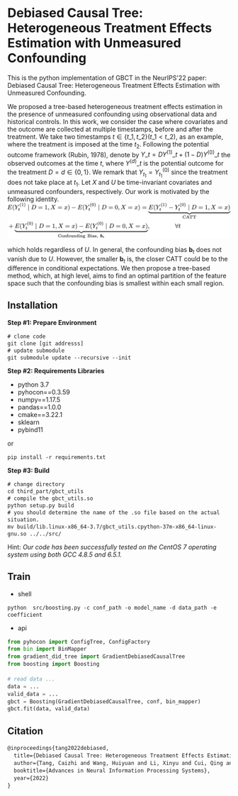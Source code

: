 # Debiased Causal Tree: Heterogeneous Treatment Effects Estimation with Unmeasured Confounding
This is the python implementation of GBCT in the NeurIPS'22 paper: Debiased Causal Tree: Heterogeneous Treatment Effects Estimation with Unmeasured Confounding.

We proposed a tree-based heterogeneous treatment effects estimation in the presence of unmeasured confounding using observational data and historical controls. In this work, we consider the case where covariates and the outcome are collected at multiple timestamps, before and after the treatment. We take two timestamps $t \in \{t\_1,t\_2\} (t\_1 < t\_2)$, as an example, where the treatment is imposed at the time $t_2$. Following the potential outcome framework (Rubin, 1978), denote by $Y\_t=D Y^{(1)}\_t + (1-D)Y^{(0)}\_t$ the observed outcomes at the time $t$, where $Y^{(d)}\_t$ is the potential outcome for the treatment $D=d\in\{0,1\}$. We remark that $Y_{t_1}=Y^{(0)}_{t_1}$ since the treatment does not take place at $t_1$. Let $X$ and $U$ be time-invariant covariates and unmeasured confounders, respectively. Our work is motivated by the following identity.
![catt-identity](./figures/catt_identity.png)


which holds regardless of $U$. In general, the confounding bias $\mathbf{b}_t$ does not vanish due to $U$. However, the smaller $\mathbf{b}_t$ is, the closer CATT could be to the difference in conditional expectations. We then propose a tree-based method, which, at high level, aims to find an optimal partition of the feature space such that the confounding bias is smallest within each small region.

## Installation
**Step #1: Prepare Environment**
```shell
# clone code
git clone [git addresss]
# update submodule
git submodule update --recursive --init
```

**Step #2: Requirements Libraries**
- python 3.7
- pyhocon==0.3.59
- numpy==1.17.5
- pandas==1.0.0
- cmake==3.22.1
- sklearn
- pybind11

or

```shell
pip install -r requirements.txt
```

**Step #3: Build**
```shell
# change directory
cd third_part/gbct_utils
# compile the gbct_utils.so
python setup.py build 
# you should determine the name of the .so file based on the actual situation.
mv build/lib.linux-x86_64-3.7/gbct_utils.cpython-37m-x86_64-linux-gnu.so ../../src/
```

Hint: *Our code has been successfully tested on the CentOS 7 operating system using both GCC 4.8.5 and 6.5.1.* 

## Train
- shell
``` shell
python  src/boosting.py -c conf_path -o model_name -d data_path -e coefficient
```


- api
```python
from pyhocon import ConfigTree, ConfigFactory
from bin import BinMapper
from gradient_did_tree import GradientDebiasedCausalTree
from boosting import Boosting

# read data ...
data = ...
valid_data = ...
gbct = Boosting(GradientDebiasedCausalTree, conf, bin_mapper)
gbct.fit(data, valid_data)
```

## Citation
```latex
@inproceedings{tang2022debiased,
  title={Debiased Causal Tree: Heterogeneous Treatment Effects Estimation with Unmeasured Confounding},
  author={Tang, Caizhi and Wang, Huiyuan and Li, Xinyu and Cui, Qing and Zhang, Ya-Lin and Zhu, Feng and Li, Longfei and Zhou, Jun and Jiang, Linbo},
  booktitle={Advances in Neural Information Processing Systems},
  year={2022}
}
```
